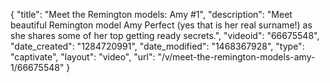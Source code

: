 {
    "title": "Meet the Remington models: Amy #1",
    "description": "Meet beautiful Remington model Amy Perfect (yes that is her real surname!) as she shares some of her top getting ready secrets.",
    "videoid": "66675548",
    "date_created": "1284720991",
    "date_modified": "1468367928",
    "type": "captivate",
    "layout": "video",
    "url": "\/v\/meet-the-remington-models-amy-1\/66675548"
}